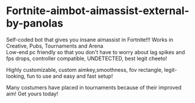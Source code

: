 # Fortnite-aimbot-aimassist-external-by-panolas
Self-coded bot that gives you insane aimassist in Fortnite!!!   Works in Creative, Pubs, Tournaments and Arena  
Low-end pc friendly so that you don't have to worry about lag spikes and fps drops, controller compatible, UNDETECTED, best legit cheeto!

Highly customizable, custom aimkey,smoothness, fov rectangle, legit-looking, fun to use and easy and fast setup!

Many costumers have placed in tournaments because of their improved aim! Get yours today!
